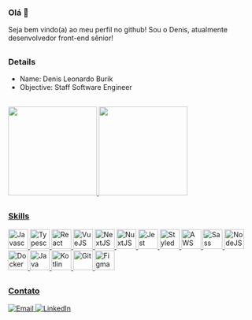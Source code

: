 ### Olá 👋

<p>Seja bem vindo(a) ao meu perfil no github! Sou o Denis, atualmente desenvolvedor front-end sênior!</p>

##

### Details

<ul>
  <li>Name: Denis Leonardo Burik</li>
  <li>Objective: Staff Software Engineer</li>
</ul>

<br>

 <div>
  <a href="https://github.com/denisburik">
  <img height="180em" src="https://github-readme-stats.vercel.app/api?username=denisburik&show_icons=true&theme=nightowl&include_all_commits=true&count_private=true"/>
  <img height="180em" src="https://github-readme-stats.vercel.app/api/top-langs/?username=denisburik&layout=compact&langs_count=7&theme=nightowl"/>
</div>
  
##
  
### Skills

<div>
  <img height="40" width="40" src="https://skillicons.dev/icons?i=javascript" title="Javascript" />
  <img height="40" width="40" src="https://skillicons.dev/icons?i=typescript" title="Typescript" />
  <img height="40" width="40" src="https://skillicons.dev/icons?i=react" title="React" />
  <img height="40" width="40" src="https://skillicons.dev/icons?i=vue" title="VueJS" />
  <img height="40" width="40" src="https://skillicons.dev/icons?i=next" title="NextJS" />      
  <img height="40" width="40" src="https://skillicons.dev/icons?i=nuxtjs" title="NuxtJS" />
  <img height="40" width="40" src="https://skillicons.dev/icons?i=jest" title="Jest" />
  <img height="40" width="40" src="https://skillicons.dev/icons?i=styledcomponents" title="StyledComponent" />
  <img height="40" width="40" src="https://skillicons.dev/icons?i=aws" title="AWS" />
  <img height="40" width="40" src="https://skillicons.dev/icons?i=sass" title="Sass" />
  <img height="40" width="40" src="https://skillicons.dev/icons?i=nodejs" title="NodeJS" />
  <img height="40" width="40" src="https://skillicons.dev/icons?i=docker" title="Docker" />
  <img height="40" width="40" src="https://skillicons.dev/icons?i=java" title="Java" />
  <img height="40" width="40" src="https://skillicons.dev/icons?i=kotlin" title="Kotlin" />
  <img height="40" width="40" src="https://skillicons.dev/icons?i=git" title="Git" />
  <img height="40" width="40" src="https://skillicons.dev/icons?i=figma" title="Figma" />
</div>

##
  
### Contato
  
<div> 
  <a href="mailto:leonardo.burik@hotmail.com"><img src="https://img.shields.io/badge/-Gmail-%23333?style=for-the-badge&logo=gmail&logoColor=white" target="_blank" title="Email" />
  <a href="https://www.linkedin.com/in/denisleonardoburik/" target="_blank"><img src="https://img.shields.io/badge/-LinkedIn-%230077B5?style=for-the-badge&logo=linkedin&logoColor=white" target="_blank" title="LinkedIn"/> 
